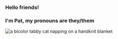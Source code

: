 ### Hello friends! 
### I'm Pat, my pronouns are they/them
![a bicolor tabby cat napping on a handknit blanket](Midas_the_cat.jpeg "Midas the Cat")

<!--

Here are some ideas to get you started:

- 🔭 I’m currently working on ...
- 🌱 I’m currently learning ...
- 👯 I’m looking to collaborate on ...
- 🤔 I’m looking for help with ...
- 💬 Ask me about ...
- 📫 How to reach me: ...
- 😄 Pronouns: ...
- ⚡ Fun fact: ...
-->
